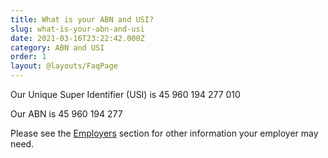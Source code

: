 ```yaml
---
title: What is your ABN and USI?
slug: what-is-your-abn-and-usi
date: 2021-03-16T23:22:42.000Z
category: ABN and USI
order: 1
layout: @layouts/FaqPage
---
```


Our Unique Super Identifier (USI) is 45 960 194 277 010

Our ABN is 45 960 194 277

Please see the [Employers](https://www.futuresuper.com.au/employers) section for other information your employer may need.
